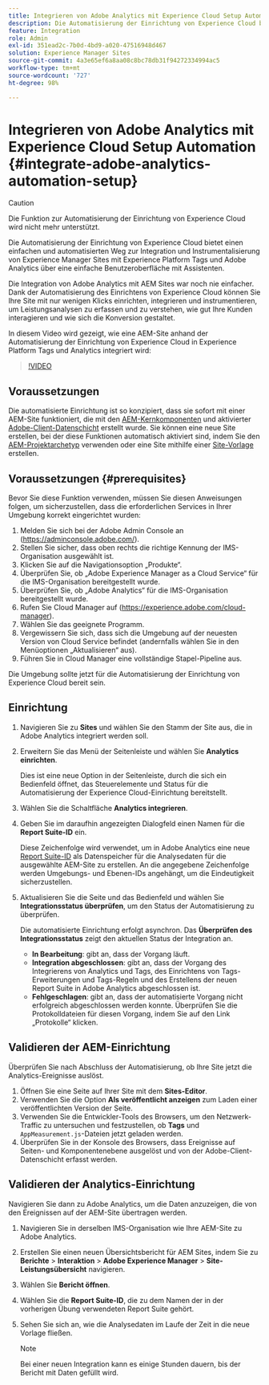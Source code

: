 ```yaml
---
title: Integrieren von Adobe Analytics mit Experience Cloud Setup Automation
description: Die Automatisierung der Einrichtung von Experience Cloud bietet eine einfache und automatisierte Möglichkeit, Experience Manager Sites mit Experience Platform Tags und Adobe Analytics über eine einfache Benutzeroberfläche mit Assistenten zu integrieren und zu instrumentieren. Erfahren Sie, wie Sie das automatisierte Setup mit Ihrer eigenen Site verwenden.
feature: Integration
role: Admin
exl-id: 351ead2c-7b0d-4bd9-a020-47516948d467
solution: Experience Manager Sites
source-git-commit: 4a3e65ef6a8aa08c8bc78db31f94272334994ac5
workflow-type: tm+mt
source-wordcount: '727'
ht-degree: 98%

---
```


# Integrieren von Adobe Analytics mit Experience Cloud Setup Automation {#integrate-adobe-analytics-automation-setup}

>[!CAUTION]
>
>Die Funktion zur Automatisierung der Einrichtung von Experience Cloud wird nicht mehr unterstützt.

Die Automatisierung der Einrichtung von Experience Cloud bietet einen einfachen und automatisierten Weg zur Integration und Instrumentalisierung von Experience Manager Sites mit Experience Platform Tags und Adobe Analytics über eine einfache Benutzeroberfläche mit Assistenten.

Die Integration von Adobe Analytics mit AEM Sites war noch nie einfacher. Dank der Automatisierung des Einrichtens von Experience Cloud können Sie Ihre Site mit nur wenigen Klicks einrichten, integrieren und instrumentieren, um Leistungsanalysen zu erfassen und zu verstehen, wie gut Ihre Kunden interagieren und wie sich die Konversion gestaltet.

In diesem Video wird gezeigt, wie eine AEM-Site anhand der Automatisierung der Einrichtung von Experience Cloud in Experience Platform Tags und Analytics integriert wird:

>[!VIDEO](https://video.tv.adobe.com/v/345372/?quality=12)

## Voraussetzungen

Die automatisierte Einrichtung ist so konzipiert, dass sie sofort mit einer AEM-Site funktioniert, die mit den [AEM-Kernkomponenten](https://experienceleague.adobe.com/docs/experience-manager-core-components/using/introduction.html?lang=de) und aktivierter [Adobe-Client-Datenschicht](https://experienceleague.adobe.com/docs/experience-manager-core-components/using/developing/data-layer/overview.html?lang=de) erstellt wurde. Sie können eine neue Site erstellen, bei der diese Funktionen automatisch aktiviert sind, indem Sie den [AEM-Projektarchetyp](https://experienceleague.adobe.com/docs/experience-manager-core-components/using/developing/archetype/overview.html?lang=de) verwenden oder eine Site mithilfe einer [Site-Vorlage](/help/journey-sites/quick-site/create-site.md) erstellen.

## Voraussetzungen {#prerequisites}

Bevor Sie diese Funktion verwenden, müssen Sie diesen Anweisungen folgen, um sicherzustellen, dass die erforderlichen Services in Ihrer Umgebung korrekt eingerichtet wurden:

1. Melden Sie sich bei der Adobe Admin Console an (https://adminconsole.adobe.com/).
1. Stellen Sie sicher, dass oben rechts die richtige Kennung der IMS-Organisation ausgewählt ist.
1. Klicken Sie auf die Navigationsoption „Produkte“.
1. Überprüfen Sie, ob „Adobe Experience Manager as a Cloud Service“ für die IMS-Organisation bereitgestellt wurde.
1. Überprüfen Sie, ob „Adobe Analytics“ für die IMS-Organisation bereitgestellt wurde.
1. Rufen Sie Cloud Manager auf (https://experience.adobe.com/cloud-manager).
1. Wählen Sie das geeignete Programm.
1. Vergewissern Sie sich, dass sich die Umgebung auf der neuesten Version von Cloud Service befindet (andernfalls wählen Sie in den Menüoptionen „Aktualisieren“ aus).
1. Führen Sie in Cloud Manager eine vollständige Stapel-Pipeline aus.

Die Umgebung sollte jetzt für die Automatisierung der Einrichtung von Experience Cloud bereit sein.

## Einrichtung

1. Navigieren Sie zu **Sites** und wählen Sie den Stamm der Site aus, die in Adobe Analytics integriert werden soll.
1. Erweitern Sie das Menü der Seitenleiste und wählen Sie **Analytics einrichten**.

   Dies ist eine neue Option in der Seitenleiste, durch die sich ein Bedienfeld öffnet, das Steuerelemente und Status für die Automatisierung der Experience Cloud-Einrichtung bereitstellt.
1. Wählen Sie die Schaltfläche **Analytics integrieren**.
1. Geben Sie im daraufhin angezeigten Dialogfeld einen Namen für die **Report Suite-ID** ein.

   Diese Zeichenfolge wird verwendet, um in Adobe Analytics eine neue [Report Suite-ID](https://experienceleague.adobe.com/docs/analytics/admin/manage-report-suites/new-report-suite/t-create-a-report-suite.html?lang=de) als Datenspeicher für die Analysedaten für die ausgewählte AEM-Site zu erstellen. An die angegebene Zeichenfolge werden Umgebungs- und Ebenen-IDs angehängt, um die Eindeutigkeit sicherzustellen.

1. Aktualisieren Sie die Seite und das Bedienfeld und wählen Sie **Integrationsstatus überprüfen**, um den Status der Automatisierung zu überprüfen.

   Die automatisierte Einrichtung erfolgt asynchron. Das **Überprüfen des Integrationsstatus** zeigt den aktuellen Status der Integration an.

   * **In Bearbeitung**: gibt an, dass der Vorgang läuft.
   * **Integration abgeschlossen**: gibt an, dass der Vorgang des Integrierens von Analytics und Tags, des Einrichtens von Tags-Erweiterungen und Tags-Regeln und des Erstellens der neuen Report Suite in Adobe Analytics abgeschlossen ist.
   * **Fehlgeschlagen**: gibt an, dass der automatisierte Vorgang nicht erfolgreich abgeschlossen werden konnte. Überprüfen Sie die Protokolldateien für diesen Vorgang, indem Sie auf den Link „Protokolle“ klicken.

## Validieren der AEM-Einrichtung

Überprüfen Sie nach Abschluss der Automatisierung, ob Ihre Site jetzt die Analytics-Ereignisse auslöst.

1. Öffnen Sie eine Seite auf Ihrer Site mit dem **Sites-Editor**.
1. Verwenden Sie die Option **Als veröffentlicht anzeigen** zum Laden einer veröffentlichten Version der Seite.
1. Verwenden Sie die Entwickler-Tools des Browsers, um den Netzwerk-Traffic zu untersuchen und festzustellen, ob **Tags** und `AppMeasurement.js`-Dateien jetzt geladen werden.
1. Überprüfen Sie in der Konsole des Browsers, dass Ereignisse auf Seiten- und Komponentenebene ausgelöst und von der Adobe-Client-Datenschicht erfasst werden.

## Validieren der Analytics-Einrichtung

Navigieren Sie dann zu Adobe Analytics, um die Daten anzuzeigen, die von den Ereignissen auf der AEM-Site übertragen werden.

1. Navigieren Sie in derselben IMS-Organisation wie Ihre AEM-Site zu Adobe Analytics.
1. Erstellen Sie einen neuen Übersichtsbericht für AEM Sites, indem Sie zu **Berichte** > **Interaktion** > **Adobe Experience Manager** > **Site-Leistungsübersicht** navigieren.
1. Wählen Sie **Bericht öffnen**.
1. Wählen Sie die **Report Suite-ID**, die zu dem Namen der in der vorherigen Übung verwendeten Report Suite gehört.
1. Sehen Sie sich an, wie die Analysedaten im Laufe der Zeit in die neue Vorlage fließen.

   >[!NOTE]
   >
   > Bei einer neuen Integration kann es einige Stunden dauern, bis der Bericht mit Daten gefüllt wird.

